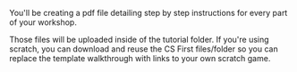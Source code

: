 You'll be creating a pdf file detailing step by step instructions for every part of your workshop.

Those files will be uploaded inside of the tutorial folder. If you're using scratch, you can download and reuse the CS First files/folder so you can replace the template walkthrough with links
to your own scratch game. 
